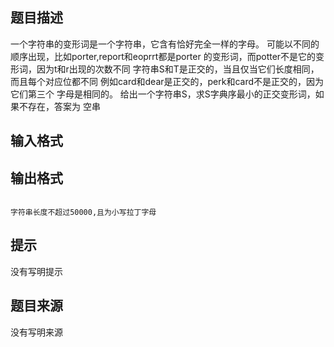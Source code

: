 


## 题目描述
一个字符串的变形词是一个字符串，它含有恰好完全一样的字母。
可能以不同的顺序出现，比如porter,report和eoprrt都是porter
的变形词，而potter不是它的变形词，因为t和r出现的次数不同
字符串S和T是正交的，当且仅当它们长度相同，而且每个对应位都不同
例如card和dear是正交的，perk和card不是正交的，因为它们第三个
字母是相同的。
给出一个字符串S，求S字典序最小的正交变形词，如果不存在，答案为
空串
## 输入格式
## 输出格式

```input1abba

```

```output1baab
字符串长度不超过50000,且为小写拉丁字母
```

## 提示
没有写明提示
## 题目来源
没有写明来源


